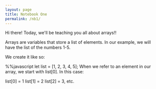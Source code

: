 ```yaml
---
layout: page
title: Notebook One
permalink: /nb1/
---
```


Hi there!
Today, we'll be teaching you all about arrays!!

Arrays are variables that store a list of elements. In our example, we will have the list of the numbers 1-5.

We create it like so:


%%javascript
let list = [1, 2, 3, 4, 5];
When we refer to an element in our array, we start with list[0].
In this case:

list[0] = 1
list[1] = 2
list[2] = 3, etc.
<script>

We can output any element from our list using the console.log function.

For example:

<script>
%%javascript
let list2 = [1, 2, 3, 4, 5];

console.log(list2[0]); // prints 1 as it is the first element in the array
console.log(list2[1]); // prints 2
console.log(list2[2]); // prints 3
console.log(list2[3]); // prints 4
console.log(list2[4]); // prints 5

<script>
To delete elements, we can use the pop() or splice() functions:

pop() removes the last element of an array.
splice(index, count) removes an element at a specified index. The count parameter tells how many elements to remove.

%%javascript
let list3 = [1, 2, 3, 4, 5];

list3.pop(); // deletes the last value (5) in the list
console.log(list3); // [1, 2, 3, 4]

list3.splice(3, 1); // deletes the 4th element (index 3), which is 4
console.log(list3); // [1, 2, 3]

We can also update or assign values to elements in an array.

For example:

%%javascript
let list4 = [1, 2, 3, 4, 5];

list4[2] = 6; // changes the value at index 2 from 3 to 6
console.log(list4); // [1, 2, 6, 4, 5]
To add values to an array, we use the push() function.
Here’s how we can add elements:

%%javascript
let list5 = []; // creates an empty list

list5.push(1);
list5.push(2);
list5.push(3);

console.log(list5); // [1, 2, 3]